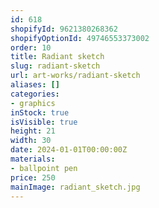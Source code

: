 ```yaml
---
id: 618
shopifyId: 9621380268362
shopifyOptionId: 49746553373002
order: 10
title: Radiant sketch
slug: radiant-sketch
url: art-works/radiant-sketch
aliases: []
categories:
- graphics
inStock: true
isVisible: true
height: 21
width: 30
date: 2024-01-01T00:00:00Z
materials:
- ballpoint pen
price: 250
mainImage: radiant_sketch.jpg
---
```

